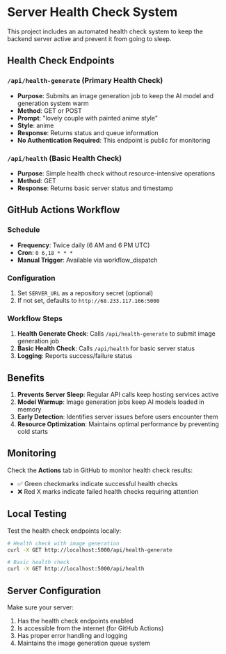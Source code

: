 # Server Health Check System

This project includes an automated health check system to keep the backend server active and prevent it from going to sleep.

## Health Check Endpoints

### `/api/health-generate` (Primary Health Check)
- **Purpose**: Submits an image generation job to keep the AI model and generation system warm
- **Method**: GET or POST
- **Prompt**: "lovely couple with painted anime style"
- **Style**: anime
- **Response**: Returns status and queue information
- **No Authentication Required**: This endpoint is public for monitoring

### `/api/health` (Basic Health Check)
- **Purpose**: Simple health check without resource-intensive operations
- **Method**: GET
- **Response**: Returns basic server status and timestamp

## GitHub Actions Workflow

### Schedule
- **Frequency**: Twice daily (6 AM and 6 PM UTC)
- **Cron**: `0 6,18 * * *`
- **Manual Trigger**: Available via workflow_dispatch

### Configuration
1. Set `SERVER_URL` as a repository secret (optional)
2. If not set, defaults to `http://68.233.117.166:5000`

### Workflow Steps
1. **Health Generate Check**: Calls `/api/health-generate` to submit image generation job
2. **Basic Health Check**: Calls `/api/health` for basic server status
3. **Logging**: Reports success/failure status

## Benefits

1. **Prevents Server Sleep**: Regular API calls keep hosting services active
2. **Model Warmup**: Image generation jobs keep AI models loaded in memory
3. **Early Detection**: Identifies server issues before users encounter them
4. **Resource Optimization**: Maintains optimal performance by preventing cold starts

## Monitoring

Check the **Actions** tab in GitHub to monitor health check results:
- ✅ Green checkmarks indicate successful health checks
- ❌ Red X marks indicate failed health checks requiring attention

## Local Testing

Test the health check endpoints locally:

```bash
# Health check with image generation
curl -X GET http://localhost:5000/api/health-generate

# Basic health check
curl -X GET http://localhost:5000/api/health
```

## Server Configuration

Make sure your server:
1. Has the health check endpoints enabled
2. Is accessible from the internet (for GitHub Actions)
3. Has proper error handling and logging
4. Maintains the image generation queue system